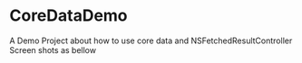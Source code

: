 # CoreDataDemo
A Demo Project about how to use core data and NSFetchedResultController
Screen shots as bellow
